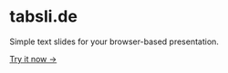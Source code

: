 # tabsli.de

Simple text slides for your browser-based presentation.

[Try it now →](https://tabsli.de/)

